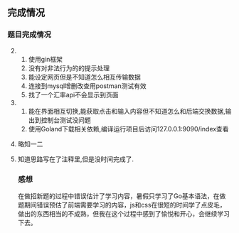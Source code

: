 ## 完成情况

### 题目完成情况

2. 1. 使用gin框架
   2. 没有对非法行为的的提示处理
   3. 能设定网页但是不知道怎么相互传输数据
   4. 连接到mysql增删改查用postman测试有效
   5. 找了一个汇率api不会显示到页面

3. 1. 能在界面相互切换,能获取点击和输入内容但不知道怎么和后端交换数据,输出到控制台测试没问题
   2. 使用Goland下载相关依赖,编译运行项目后访问127.0.0.1:9090/index查看

4. 略知一二

5. 知道思路写在了注释里,但是没时间完成了.

   ### 感想

   在做招新题的过程中错误估计了学习内容，暑假只学习了Go基本语法，在做题期间错误预估了前端需要学习的内容，js和css在很短的时间学了点皮毛，做出的东西相当的不成熟，但我在这个过程中感到了愉悦和开心，会继续学习下去。